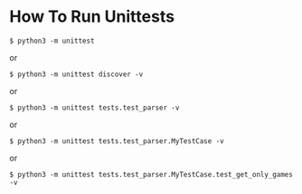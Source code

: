 # How To Run Unittests

```
$ python3 -m unittest
```

or<br>

```
$ python3 -m unittest discover -v
```

or<br>

```
$ python3 -m unittest tests.test_parser -v
```

or<br>

```
$ python3 -m unittest tests.test_parser.MyTestCase -v
```

or<br>

```
$ python3 -m unittest tests.test_parser.MyTestCase.test_get_only_games -v
```